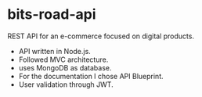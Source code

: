 # bits-road-api
REST API for an e-commerce focused on digital products.

- API written in Node.js. 
- Followed MVC architecture.
- uses MongoDB as database. 
- For the documentation I chose API Blueprint.
- User validation through JWT.
